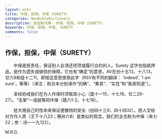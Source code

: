 ```yaml
---
layout: wiki
title: 作保，担保，中保（SURETY）
categories: NewBibleDictionary
description: 圣经新词典: 作保，担保，中保（SURETY）
keywords: 作保，担保，中保, SURETY
comments: false
---
```


## 作保，担保，中保（SURETY）

　　中保是担责任，保证别人会清还债项或履行合约的人。Surety 这字也指抵押品，是作为遗失或破损的保障。它也有“确定”的意思，AV在创十五13，十八13，廿六9和徒十二11，即按这意思使用此字（RSV有不同的翻译： 'indeed', 'I am sure'，等等）〔译注：和合本分别译作“的确”、“果真”、“实在”和“我真知道”〕。

　　圣经劝戒我们在为人作保时须极其小心（箴十一15，十七18，廿二26-27）。“击掌”一语就等同作保（箴六1-2，十七18）。

　　犹大用自己的性命来保证便雅悯的安全（创四十三9，四十四32）。把人交给对方作人质（王下十八23；赛卅六8）是类似的观念。我们的主也称为中保（来七22；参：诗一一九122）。

M.R.G.








